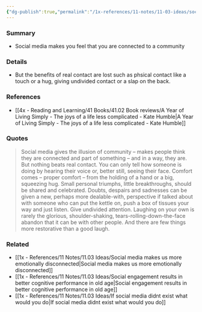 ```yaml
---
{"dg-publish":true,"permalink":"/1x-references/11-notes/11-03-ideas/social-media-gives-the-illusion-of-community-without-the-practical-benefits/","title":"Social media gives the illusion of community without the practical benefits","created":"2024-08-13T11:16:50.589+03:00","updated":"2024-08-16T20:51:04.068+03:00"}
---
```



### Summary
- Social media makes you feel that you are connected to a community

### Details
 - But the benefits of real contact are lost such as phsical contact like a touch or a hug, giving undivided contact or a slap on the back. 

### References
- [[4x - Reading and Learning/41 Books/41.02 Book reviews/A Year of Living Simply - The joys of a life less complicated - Kate Humble\|A Year of Living Simply - The joys of a life less complicated - Kate Humble]]

### Quotes
> Social media gives the illusion of community – makes people think they are connected and part of something – and in a way, they are. But nothing beats real contact. You can only tell how someone is doing by hearing their voice or, better still, seeing their face. Comfort comes – proper comfort – from the holding of a hand or a big, squeezing hug. Small personal triumphs, little breakthroughs, should be shared and celebrated. Doubts, despairs and sadnesses can be given a new, perhaps more dealable-with, perspective if talked about with someone who can put the kettle on, push a box of tissues your way and just listen. Give undivided attention. Laughing on your own is rarely the glorious, shoulder-shaking, tears-rolling-down-the-face abandon that it can be with other people. And there are few things more restorative than a good laugh.


### Related
- [[1x - References/11 Notes/11.03 Ideas/Social media makes us more emotionally disconnected\|Social media makes us more emotionally disconnected]]
- [[1x - References/11 Notes/11.03 Ideas/Social engagement results in better cognitive performance in old age\|Social engagement results in better cognitive performance in old age]]
- [[1x - References/11 Notes/11.03 Ideas/If social media didnt exist what would you do\|If social media didnt exist what would you do]]